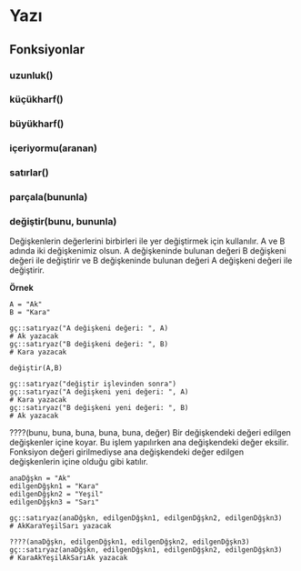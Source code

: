 # Yazı

## Fonksiyonlar

### uzunluk()

### küçükharf()

### büyükharf()

### içeriyormu(aranan)

### satırlar()

### parçala(bununla)

### değiştir(bunu, bununla)
Değişkenlerin değerlerini birbirleri ile yer değiştirmek için kullanılır. A ve B adında iki değişkenimiz olsun. A değişkeninde bulunan değeri B değişkeni değeri ile değiştirir ve B değişkeninde bulunan değeri A değişkeni değeri ile değiştirir.

**Örnek**
```
A = "Ak"
B = "Kara"

gç::satıryaz("A değişkeni değeri: ", A) 
# Ak yazacak
gç::satıryaz("B değişkeni değeri: ", B) 
# Kara yazacak

değiştir(A,B)

gç::satıryaz("değiştir işlevinden sonra")
gç::satıryaz("A değişkeni yeni değeri: ", A) 
# Kara yazacak
gç::satıryaz("B değişkeni yeni değeri: ", B) 
# Ak yazacak
```

????(bunu, buna, buna, buna, buna, değer)
Bir değişkendeki değeri edilgen değişkenler içine koyar. Bu işlem yapılırken ana değişkendeki değer eksilir. Fonksiyon değeri girilmediyse ana değişkendeki değer edilgen değişkenlerin içine olduğu gibi katılır.

```
anaDğşkn = "Ak"
edilgenDğşkn1 = "Kara"
edilgenDğşkn2 = "Yeşil"
edilgenDğşkn3 = "Sarı"

gç::satıryaz(anaDğşkn, edilgenDğşkn1, edilgenDğşkn2, edilgenDğşkn3) 
# AkKaraYeşilSarı yazacak 

????(anaDğşkn, edilgenDğşkn1, edilgenDğşkn2, edilgenDğşkn3)
gç::satıryaz(anaDğşkn, edilgenDğşkn1, edilgenDğşkn2, edilgenDğşkn3) 
# KaraAkYeşilAkSarıAk yazacak
```
